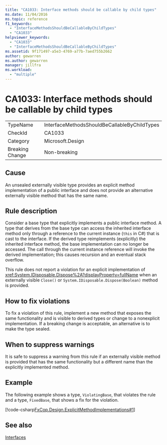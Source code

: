 ```yaml
---
title: "CA1033: Interface methods should be callable by child types"
ms.date: 11/04/2016
ms.topic: reference
f1_keywords:
  - "InterfaceMethodsShouldBeCallableByChildTypes"
  - "CA1033"
helpviewer_keywords:
  - "CA1033"
  - "InterfaceMethodsShouldBeCallableByChildTypes"
ms.assetid: 9f171497-a5e3-4769-a77b-7aed755b2662
author: gewarren
ms.author: gewarren
manager: jillfra
ms.workload:
  - "multiple"
---
```

# CA1033: Interface methods should be callable by child types

|||
|-|-|
|TypeName|InterfaceMethodsShouldBeCallableByChildTypes|
|CheckId|CA1033|
|Category|Microsoft.Design|
|Breaking Change|Non-breaking|

## Cause
 An unsealed externally visible type provides an explicit method implementation of a public interface and does not provide an alternative externally visible method that has the same name.

## Rule description
 Consider a base type that explicitly implements a public interface method. A type that derives from the base type can access the inherited interface method only through a reference to the current instance (`this` in C#) that is cast to the interface. If the derived type reimplements (explicitly) the inherited interface method, the base implementation can no longer be accessed. The call through the current instance reference will invoke the derived implementation; this causes recursion and an eventual stack overflow.

 This rule does not report a violation for an explicit implementation of <xref:System.IDisposable.Dispose%2A?displayProperty=fullName> when an externally visible `Close()` or `System.IDisposable.Dispose(Boolean)` method is provided.

## How to fix violations
 To fix a violation of this rule, implement a new method that exposes the same functionality and is visible to derived types or change to a nonexplicit implementation. If a breaking change is acceptable, an alternative is to make the type sealed.

## When to suppress warnings
 It is safe to suppress a warning from this rule if an externally visible method is provided that has the same functionality but a different name than the explicitly implemented method.

## Example
 The following example shows a type, `ViolatingBase`, that violates the rule and a type, `FixedBase`, that shows a fix for the violation.

 [!code-csharp[FxCop.Design.ExplicitMethodImplementations#1](../code-quality/codesnippet/CSharp/ca1033-interface-methods-should-be-callable-by-child-types_1.cs)]

## See also
 [Interfaces](/dotnet/csharp/programming-guide/interfaces/index)